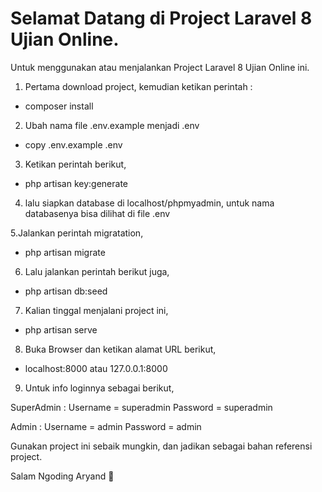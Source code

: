 <h1 class="fw-bold">Selamat Datang di Project Laravel 8 Ujian Online.</h1>

Untuk menggunakan atau menjalankan Project Laravel 8 Ujian Online ini.

1. Pertama download project, kemudian ketikan perintah :
- composer install

2. Ubah nama file .env.example menjadi .env
- copy .env.example .env

3. Ketikan perintah berikut,
- php artisan key:generate

4. lalu siapkan database di localhost/phpmyadmin, untuk nama databasenya bisa dilihat di file .env

5.Jalankan perintah migratation,
- php artisan migrate

6. Lalu jalankan perintah berikut juga,
- php artisan db:seed

7. Kalian tinggal menjalani project ini,
- php artisan serve

8. Buka Browser dan ketikan alamat URL berikut,
- localhost:8000 atau 127.0.0.1:8000

9. Untuk info loginnya sebagai berikut,

SuperAdmin : 
Username = superadmin 
Password = superadmin

Admin : 
Username = admin
Password = admin

Gunakan project ini sebaik mungkin, dan jadikan sebagai bahan referensi project.

Salam Ngoding Aryand 🥇
